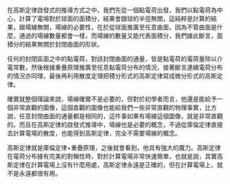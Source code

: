 

在高斯定律啟發式的推導方式之中，我們先從一個點電荷出發，我們以點電荷為中心，計算了電場對於球面的面積分，結果會跟球的半徑無關，這純粹是計算的結果，跟場線無關，場線的必要性，在於從球面推廣至任意曲面，因為不管曲面是什麼，通過的場線數量都會一樣，而場線的數量又能代表面積分，我們據此斷言，面積分的結果無關於封閉曲面的形狀。

任何的封閉區面之中的點電荷，對該封閉曲面的通量，皆是點電荷的電荷量除以介電常數，然後根據重疊原理推廣至任意點電荷分布的情況，接著斷言連續電荷分布的情況亦同理，最後再利用散度定理把積分形式的高斯定律寫成微分形式的高斯定律。

確實就整個理論來說，場線確實不是必要的，但對於初學者而言，他還是能給予一個非常直觀的圖像，這個直觀的圖像也能給我們一些非常直觀的物理事實，比方說，任意封閉曲面的通量都是相同的，這件事如果有場線這個圖像，就是非常直觀的。而且在高斯定律的啟發式推導中，場線也是必要的概念，不過從庫倫定律直接去計算電場的散度，也能得到高斯定律，完全不需要場線的概念。

高斯定律就是庫倫定律+重疊原理，之後就會看到，他具有強大的魔力。高斯定律在電荷分布據有完美的對稱性時，對於計算電場非常快速簡單，也就是說，其實高斯定律在計算電場上沒有什麼用處，高斯定律永遠是正確的，但在計算電場上，就不是永遠都很有用。
